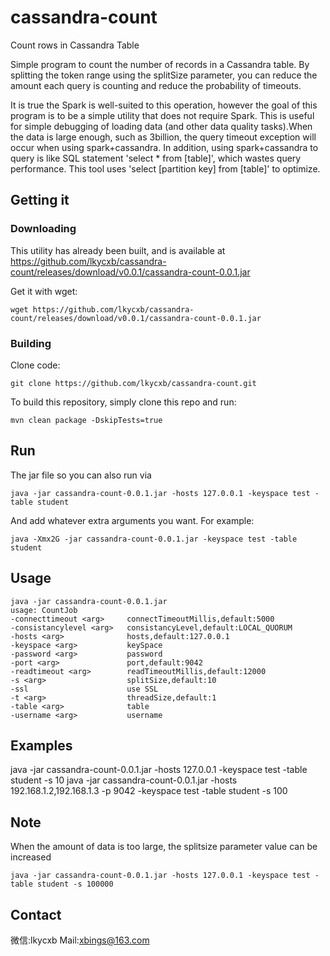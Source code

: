 # cassandra-count
Count rows in Cassandra Table

Simple program to count the number of records in a Cassandra table.
By splitting the token range using the splitSize parameter, you can
reduce the amount each query is counting and reduce the probability
of timeouts.

It is true the Spark is well-suited to this operation, however the
goal of this program is to be a simple utility that does not require
Spark.  This is useful for simple debugging of loading data (and other
data quality tasks).When the data is large enough, such as 3billion,
the query timeout exception will occur when using spark+cassandra. 
In addition, using spark+cassandra to query is like SQL statement 
'select * from [table]', which wastes query performance. This tool 
uses 'select [partition key] from [table]' to optimize.

## Getting it
### Downloading
This utility has already been built, and is available at
https://github.com/lkycxb/cassandra-count/releases/download/v0.0.1/cassandra-count-0.0.1.jar

Get it with wget:
```
wget https://github.com/lkycxb/cassandra-count/releases/download/v0.0.1/cassandra-count-0.0.1.jar
```

### Building
Clone code:
```
git clone https://github.com/lkycxb/cassandra-count.git
```

To build this repository, simply clone this repo and run:
```
mvn clean package -DskipTests=true
```

## Run 
The jar file so you can also run via
```
java -jar cassandra-count-0.0.1.jar -hosts 127.0.0.1 -keyspace test -table student
```
And add whatever extra arguments you want. For example:
```
java -Xmx2G -jar cassandra-count-0.0.1.jar -keyspace test -table student
```


## Usage
```
java -jar cassandra-count-0.0.1.jar
usage: CountJob
-connecttimeout <arg>     connectTimeoutMillis,default:5000
-consistancylevel <arg>   consistancyLevel,default:LOCAL_QUORUM
-hosts <arg>              hosts,default:127.0.0.1
-keyspace <arg>           keySpace
-password <arg>           password
-port <arg>               port,default:9042
-readtimeout <arg>        readTimeoutMillis,default:12000
-s <arg>                  splitSize,default:10
-ssl                      use SSL
-t <arg>                  threadSize,default:1
-table <arg>              table
-username <arg>           username
```

## Examples
java -jar cassandra-count-0.0.1.jar -hosts 127.0.0.1 -keyspace test -table student -s 10
java -jar cassandra-count-0.0.1.jar -hosts 192.168.1.2,192.168.1.3 -p 9042 -keyspace test -table student -s 100

## Note
When the amount of data is too large, the splitsize parameter value can be increased
```
java -jar cassandra-count-0.0.1.jar -hosts 127.0.0.1 -keyspace test -table student -s 100000
```
## Contact
微信:lkycxb
Mail:xbings@163.com

